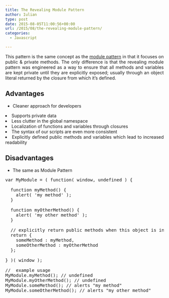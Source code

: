 ```yaml
---
title: The Revealing Module Pattern
author: Iulian
type: post
date: 2015-08-05T11:00:56+00:00
url: /2015/08/the-revealing-module-pattern/
categories:
  - Javascript

---
```

<p style="text-align: justify;">
  This pattern is the same concept as the <a href="http://www.iuliantabara.com/2015/08/the-module-pattern/">module pattern</a> in that it focuses on public & private methods. The only difference is that the revealing module pattern was engineered as a way to ensure that all methods and variables are kept private until they are explicitly exposed; usually through an object literal returned by the closure from which it&#8217;s defined.
</p>

## Advantages

  * Cleaner approach for developers
<li style="text-align: justify;">
  Supports private data
</li>
<li style="text-align: justify;">
  Less clutter in the global namespace
</li>
<li style="text-align: justify;">
  Localization of functions and variables through closures
</li>
<li style="text-align: justify;">
  The syntax of our scripts are even more consistent
</li>
<li style="text-align: justify;">
  Explicitly defined public methods and variables which lead to increased readability
</li>

## Disadvantages

  * The same as Module Pattern

<pre class="lang:js decode:true  ">var MyModule = ( function( window, undefined ) {
  
  function myMethod() {
    alert( 'my method' );
  }
  
  function myOtherMethod() {
    alert( 'my other method' );
  }
  
  // explicitly return public methods when this object is instantiated
  return {
    someMethod : myMethod,
    someOtherMethod : myOtherMethod
  };
  
} )( window );

//  example usage
MyModule.myMethod(); // undefined
MyModule.myOtherMethod(); // undefined
MyModule.someMethod(); // alerts "my method"
MyModule.someOtherMethod(); // alerts "my other method"</pre>

&nbsp;